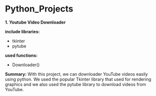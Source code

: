 # Python_Projects
**1. Youtube Video Downloader**
    
**include libraries:**
- tkinter
- pytube

**used functions:**
- Downloader()
     
 **Summary:**
        With this project, we can downloader YouTube videos easily using python. We used the popular Tkinter library that used for rendering graphics and we also used the pytube  library to download videos from YouTube.
